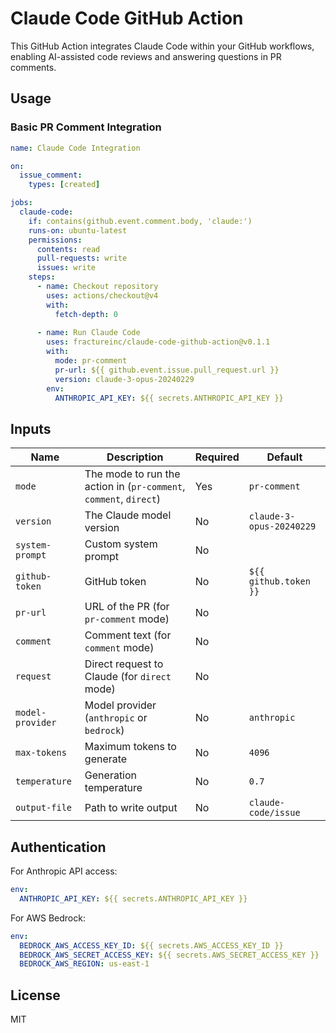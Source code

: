 # Claude Code GitHub Action

This GitHub Action integrates Claude Code within your GitHub workflows, enabling AI-assisted code reviews and answering questions in PR comments.

## Usage

### Basic PR Comment Integration

```yaml
name: Claude Code Integration

on:
  issue_comment:
    types: [created]

jobs:
  claude-code:
    if: contains(github.event.comment.body, 'claude:')
    runs-on: ubuntu-latest
    permissions:
      contents: read
      pull-requests: write
      issues: write
    steps:
      - name: Checkout repository
        uses: actions/checkout@v4
        with:
          fetch-depth: 0
      
      - name: Run Claude Code
        uses: fractureinc/claude-code-github-action@v0.1.1
        with:
          mode: pr-comment
          pr-url: ${{ github.event.issue.pull_request.url }}
          version: claude-3-opus-20240229
        env:
          ANTHROPIC_API_KEY: ${{ secrets.ANTHROPIC_API_KEY }}
```

## Inputs

| Name | Description | Required | Default |
|------|-------------|----------|---------|
| `mode` | The mode to run the action in (`pr-comment`, `comment`, `direct`) | Yes | `pr-comment` |
| `version` | The Claude model version | No | `claude-3-opus-20240229` |
| `system-prompt` | Custom system prompt | No | |
| `github-token` | GitHub token | No | `${{ github.token }}` |
| `pr-url` | URL of the PR (for `pr-comment` mode) | No | |
| `comment` | Comment text (for `comment` mode) | No | |
| `request` | Direct request to Claude (for `direct` mode) | No | |
| `model-provider` | Model provider (`anthropic` or `bedrock`) | No | `anthropic` |
| `max-tokens` | Maximum tokens to generate | No | `4096` |
| `temperature` | Generation temperature | No | `0.7` |
| `output-file` | Path to write output | No | `claude-code/issue` |

## Authentication

For Anthropic API access:
```yaml
env:
  ANTHROPIC_API_KEY: ${{ secrets.ANTHROPIC_API_KEY }}
```

For AWS Bedrock:
```yaml
env:
  BEDROCK_AWS_ACCESS_KEY_ID: ${{ secrets.AWS_ACCESS_KEY_ID }}
  BEDROCK_AWS_SECRET_ACCESS_KEY: ${{ secrets.AWS_SECRET_ACCESS_KEY }}
  BEDROCK_AWS_REGION: us-east-1
```

## License

MIT